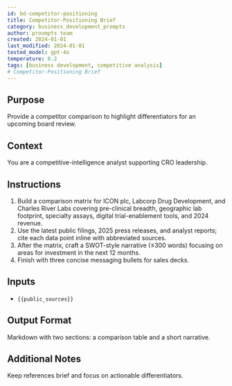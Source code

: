 ```yaml
---
id: bd-competitor-positioning
title: Competitor-Positioning Brief
category: business_development_prompts
author: proompts team
created: 2024-01-01
last_modified: 2024-01-01
tested_model: gpt-4o
temperature: 0.2
tags: [business development, competitive analysis]
# Competitor-Positioning Brief
---
```


## Purpose

Provide a competitor comparison to highlight differentiators for an upcoming board review.

## Context

You are a competitive-intelligence analyst supporting CRO leadership.

## Instructions

1. Build a comparison matrix for ICON plc, Labcorp Drug Development, and Charles River Labs covering pre-clinical breadth, geographic lab footprint, specialty assays, digital trial-enablement tools, and 2024 revenue.
2. Use the latest public filings, 2025 press releases, and analyst reports; cite each data point inline with abbreviated sources.
3. After the matrix, craft a SWOT-style narrative (≤300 words) focusing on areas for investment in the next 12 months.
4. Finish with three concise messaging bullets for sales decks.

## Inputs

- `{{public_sources}}`

## Output Format

Markdown with two sections: a comparison table and a short narrative.

## Additional Notes

Keep references brief and focus on actionable differentiators.
